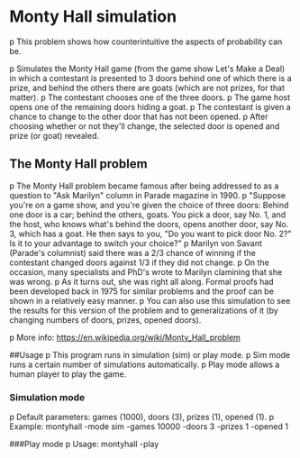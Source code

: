 # Monty Hall simulation

p This problem shows how counterintuitive the aspects of probability can be.

p Simulates the Monty Hall game (from the game show Let's Make a Deal) in which a contestant is presented to 3 doors behind one of which there is a prize, and behind the others there are goats (which are not prizes, for that matter).
p The contestant chooses one of the three doors.
p The game host opens one of the remaining doors hiding a goat.
p The contestant is given a chance to change to the other door that has not been opened.
p After choosing whether or not they'll change, the selected door is opened and prize (or goat) revealed.

## The Monty Hall problem
p The Monty Hall problem became famous after being addressed to as a question to "Ask Marilyn" column in Parade magazine in 1990.
p "Suppose you're on a game show, and you're given the choice of three doors: Behind one door is a car; behind the others, goats. You pick a door, say No. 1, and the host, who knows what's behind the doors, opens another door, say No. 3, which has a goat. He then says to you, "Do you want to pick door No. 2?" Is it to your advantage to switch your choice?"
p Marilyn von Savant (Parade's columnist) said there was a 2/3 chance of winning if the contestant changed doors against 1/3 if they did not change.
p On the occasion, many specialists and PhD's wrote to Marilyn clamining that she was wrong.
p As it turns out, she was right all along. Formal proofs had been developed back in 1975 for similar problems and the proof can be shown in a relatively easy manner.
p You can also use this simulation to see the results for this version of the problem and to generalizations of it (by changing numbers of doors, prizes, opened doors).

p More info: https://en.wikipedia.org/wiki/Monty_Hall_problem


##Usage
p This program runs in simulation (sim) or play mode.
p Sim mode runs a certain number of simulations automatically.
p Play mode allows a human player to play the game.

### Simulation mode
p Default parameters: games (1000), doors (3), prizes (1), opened (1).
p Example: montyhall -mode sim -games 10000 -doors 3 -prizes 1 -opened 1

###Play mode
p Usage: montyhall -play
